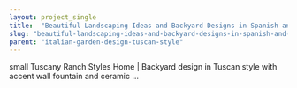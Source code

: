```yaml
---
layout: project_single
title:  "Beautiful Landscaping Ideas and Backyard Designs in Spanish and Italian Styles"
slug: "beautiful-landscaping-ideas-and-backyard-designs-in-spanish-and-italian-styles"
parent: "italian-garden-design-tuscan-style"
---
```

small Tuscany Ranch Styles Home | Backyard design in Tuscan style with accent wall fountain and ceramic ...